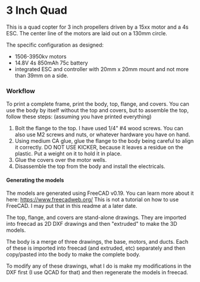 # 3 Inch Quad

This is a quad copter for 3 inch propellers driven by a 15xx motor and a 4s ESC. The center line of the motors are laid out on a 130mm circle.

The specific configuration as designed:
* 1506-3950kv motors
* 14.8V 4s 850mAh 75c battery
* integrated ESC and controller with 20mm x 20mm mount and not more than 39mm on a side.

### Workflow

To print a complete frame, print the body, top, flange, and covers. You can use the body by itself without the top and covers, but to assemble the top, follow these steps: (assuming you have printed everything)

1. Bolt the flange to the top. I have used 1/4" #4 wood screws. You can also use M2 screws and nuts, or whatever hardware you have on hand. 
2. Using medium CA glue, glue the flange to the body being careful to align it correctly. DO NOT USE KICKER, because it leaves a residue on the plastic. Put a weight on it to hold it in place. 
3. Glue the covers over the motor wells.
4. Disassemble the top from the body and install the electricals.

#### Generating the models

The models are generated using FreeCAD v0.19. You can learn more about it here: https://www.freecadweb.org/ This is not a tutorial on how to use FreeCAD. I may put that in this readme at a later date.

The top, flange, and covers are stand-alone drawings. They are imported into freecad as 2D DXF drawings and then "extruded" to make the 3D models. 

The body is a merge of three drawings, the base, motors, and ducts. Each of these is imported into freecad (and extruded, etc) separately and then copy/pasted into the body to make the complete body.

To modify any of these drawings, what I do is make my modifications in the DXF first (I use QCAD for that) and then regenerate the models in freecad. 